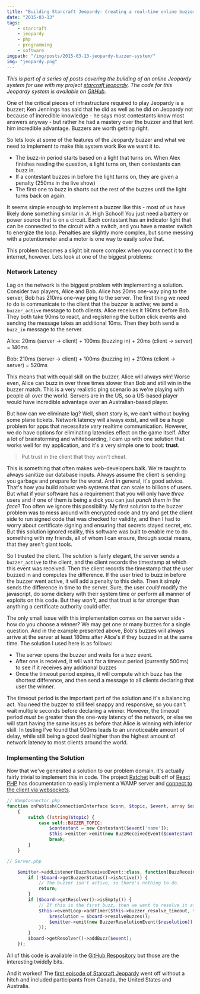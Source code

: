 ```yaml
---
title: "Building Starcraft Jeopardy: Creating a real-time online buzzer system"
date: "2015-03-13"
tags:
    - starcraft
    - jeopardy
    - php
    - programming
    - software
imgpath: "/img/posts/2015-03-13-jeopardy-buzzer-system/"
img: "jeopardy.png"
---
```


*This is part of a series of posts covering the building of an online Jeopardy system for use with my project
[starcraft jeopardy](https://sc2ctl.com/jeopardy). The code for this Jeopardy system is available on [GitHub](https://github.com/tpavlek/jeopardy).*

One of the critical pieces of infrastructure required to play Jeopardy is a buzzer; Ken Jennings has said that he did
as well as he did on Jeopardy not because of incredible knowledge - he says most contestants know most answers anyway - but
rather he had a mastery over the buzzer and that lent him incredible advantage. Buzzers are worth getting right.

So lets look at some of the features of the Jeopardy buzzer and what we need to implement to make this system work like
we want it to.

* The buzz-in period starts based on a light that turns on. When Alex finishes reading the question, a light turns on, then
contestants can buzz in.
* If a contestant buzzes in before the light turns on, they are given a penalty (250ms in the live show)
* The first one to buzz in shorts out the rest of the buzzes until the light turns back on again.

It seems simple enough to implement a buzzer like this - most of us have likely done something similar in Jr. High School!
You just need a battery or power source that is on a circuit. Each contestant has an indicator light that can be connected to
the circuit with a switch, and you have a master switch to energize the loop. Penalties are slightly more complex, but some 
messing with a potentiometer and a motor is one way to easily solve that.

This problem becomes a slight bit more complex when you connect it to the internet, however. Lets look at one of the biggest
problems:

### Network Latency

Lag on the network is the biggest problem with implementing a solution. Consider two players, Alice and Bob. Alice has 20ms
one-way ping to the server, Bob has 210ms one-way ping to the server. The first thing we need to do is communicate to the client
that the buzzer is active; we send a `buzzer_active` message to both clients. Alice receives it 190ms before Bob. They both take 90ms
to react, and registering the button click events and sending the message takes an additional 10ms. Then they both send a `buzz_in`
message to the server. 

Alice: 20ms (server -> client) + 100ms (buzzing in) + 20ms (client -> server) = 140ms

Bob: 210ms (server -> client) + 100ms (buzzing in) + 210ms (client -> server) = 520ms

This means that with equal skill on the buzzer, Alice will always win! Worse even, Alice can buzz in over three times slower
than Bob and still win in the buzzer match. This is a very realistic ping scenario as we're playing with people all over
the world. Servers are in the US, so a US-based player would have incredible advantage over an Australian-based player.

But how can we eliminate lag? Well, short story is, we can't without buying some plane tickets. Network latency will
always exist, and will be a huge problem for apps that necessitate *very* realtime communication. However, we do have options
for eliminating latencies effect on the game itself. After a lot of brainstorming and whiteboarding, I cam up with one solution
that works well for my application, and it's a very simple one to boot: **trust**.

> Put trust in the client that they won't cheat.

This is something that often makes web-developers balk. We're taught to always sanitize our database inputs. Always assume
the client is sending you garbage and prepare for the worst. And in general, it's good advice. That's how you build robust
web systems that can scale to billions of users. But what if your software has a requirement that you will only have *three* users
and if one of them is being a dick you can just *punch them in the face*? Too often we ignore this possibility. My first
solution to the buzzer problem was to mess around with encrypted code and try and get the client side to run signed code
that was checked for validity, and then I had to worry about certificate signing and ensuring that secrets stayed secret, etc.
But this solution ignored reality, this software was built to enable me to do something with my friends, all of whom I can
ensure, through social means, that they aren't giant tools.

So I trusted the client. The solution is fairly elegant, the server sends a `buzzer_active` to the client, and the client
records the timestamp at which this event was received. Then the client records the timestamp that the user buzzed in and computes
the difference. If the user tried to buzz in before the buzzer went active, it will add a penalty to this delta. Then it
simply sends the difference in time to the server. Sure, the user *could* modify the javascript, do some dickery with their
system time or perform all manner of exploits on this code. But they *won't*, and that trust is far stronger than anything
a certificate authority could offer.

The only small issue with this implementation comes on the server side - how do you choose a winner? We may get one or many
buzzes for a single question. And in the example presented above, Bob's buzzes will always arrive at the server at least 180ms after
Alice's if they buzzed in at the same time. The solution I used here is as follows:

* The server opens the buzzer and waits for a `buzz` event.
* After one is received, it will wait for a timeout period (currently 500ms) to see if it receives any additional buzzes
* Once the timeout period expires, it will compute which buzz has the shortest difference, and then send a message to all clients
declaring that user the winner.

The timeout period is the important part of the solution and it's a balancing act. You need the buzzer to still feel snappy and responsive,
so you can't wait multiple seconds before declaring a winner. However, the timeout period *must* be greater than the one-way latency of the
network, or else we will start having the same issues as before that Alice is winning with inferior skill. In testing I've found
that 500ms leads to an unnoticeable amount of delay, while still being a good deal higher than the highest amount of network latency
to most clients around the world.

### Implementing the Solution

Now that we've generated a solution to our problem domain, it's actually fairly trivial to implement this in code. The 
project [Ratchet](http://socketo.me/) built off of [React PHP](http://reactphp.org/) has documentation to easily implement a WAMP server and [connect to the client
via websockets](http://socketo.me/docs/push). 

```php
// WampConnector.php
function onPublish(ConnectionInterface $conn, $topic, $event, array $exclude, array $eligible)
    {
        switch ((string)$topic) {
            case self::BUZZER_TOPIC:
                $contestant = new Contestant($event['name']);
                $this->emitter->emit(new BuzzReceivedEvent($contestant, $event['difference']));
                break;
        }
    }
```

```php
// Server.php

    $emitter->addListener(BuzzReceivedEvent::class, function(BuzzReceivedEvent $event) use ($board, $emitter) {
        if (!$board->getBuzzerStatus()->isActive()) {
            // The buzzer isn't active, so there's nothing to do.
            return;
        }
        if ($board->getResolver()->isEmpty()) {
            // If this is the first buzz, then we want to resolve it after the timeout.
            $this->eventLoop->addTimer($this->buzzer_resolve_timeout, function() use ($board, $emitter) {
                $resolution = $board->resolveBuzzes();
                $emitter->emit(new BuzzerResolutionEvent($resolution));
            });
        }
        $board->getResolver()->addBuzz($event);
    });

```

All of this code is available in the [GitHub Respository](https://github.com/tpavlek/jeopardy) but those are the interesting
twiddly bits.

And it worked! The [first episode of Starcraft Jeopardy](http://vods.sc2ctl.com/vod/2015/03/10/jeopardy-one-fenner-jackson-gemini/)
went off without a hitch and included participants from Canada, the United States and Australia.
